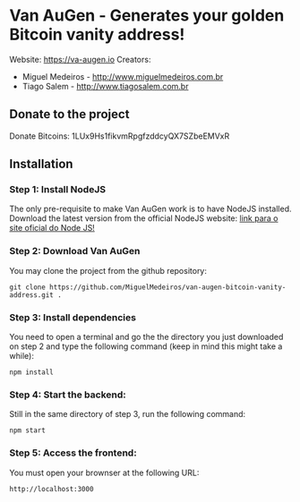 # Van AuGen - Generates your golden Bitcoin vanity address!
Website: https://va-augen.io
Creators: 
- Miguel Medeiros - http://www.miguelmedeiros.com.br
- Tiago Salem - http://www.tiagosalem.com.br


## Donate to the project
Donate Bitcoins: 1LUx9Hs1fikvmRpgfzddcyQX7SZbeEMVxR


## Installation

### Step 1: Install NodeJS
The only pre-requisite to make Van AuGen work is to have NodeJS installed.
Download the latest version from the official NodeJS website:
[link para o site oficial do Node JS!](https://nodejs.org/en/)

### Step 2: Download Van AuGen
You may clone the project from the github repository:
```
git clone https://github.com/MiguelMedeiros/van-augen-bitcoin-vanity-address.git .
```

### Step 3: Install dependencies
You need to open a terminal and go the the directory you just downloaded on step 2 and type the following command (keep in mind this might take a while):
```
npm install
```

### Step 4: Start the backend:
Still in the same directory of step 3, run the following command:
```
npm start
```

### Step 5: Access the frontend:
You must open your brownser at the following URL:
```
http://localhost:3000
```